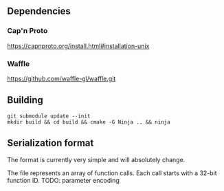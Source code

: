 ## Dependencies

### Cap'n Proto

https://capnproto.org/install.html#installation-unix

### Waffle

https://github.com/waffle-gl/waffle.git

## Building

    git submodule update --init
    mkdir build && cd build && cmake -G Ninja .. && ninja
    
## Serialization format

The format is currently very simple and will absolutely change.

The file represents an array of function calls. Each call starts with
a 32-bit function ID. TODO: parameter encoding
